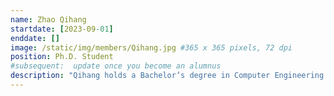 ```yaml
---
name: Zhao Qihang
startdate: [2023-09-01]
enddate: []
image: /static/img/members/Qihang.jpg #365 x 365 pixels, 72 dpi
position: Ph.D. Student
#subsequent:  update once you become an alumnus
description: "Qihang holds a Bachelor’s degree in Computer Engineering from the University of Illinois Urbana-Champaign and a Master’s degree in Computer Science from Washington University in St. Louis. In the STEM Lab, Qihang focuses on genomic foundation models and deep learning approaches to tackle specific genomic challenges."
---
```

